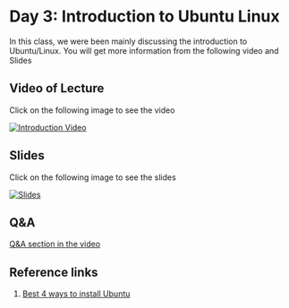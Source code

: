 # Day 3: Introduction to Ubuntu Linux

In this class, we were been mainly discussing the introduction to Ubuntu/Linux.
You will get more information from the following video and Slides

## Video of Lecture

Click on the following image to see the video

[![Introduction Video](https://img.youtube.com/vi/TDRl3bAmFPw/0.jpg)](https://drive.google.com/file/d/1QvQuqDBJqijg47vjAAoKRloWVo-BXcUn/view?usp=sharing)

## Slides

Click on the following image to see the slides

[![Slides](https://img.youtube.com/vi/TDRl3bAmFPw/0.jpg)](Class_3_1_Learning_Ubuntu_Linux_Command.pdf)


## Q&A 

[Q&A section in the video](https://youtu.be/TDRl3bAmFPw?t=4556)


## Reference links

1. [Best 4 ways to install Ubuntu](https://robocademy.com/2020/05/17/best-4-ways-to-install-ubuntu-for-ros/)




